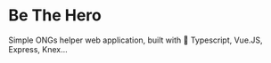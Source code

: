 # Be The Hero

Simple ONGs helper web application, built with 💚 Typescript, Vue.JS, Express, Knex...